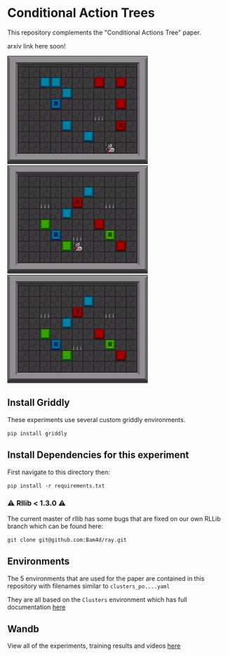# Conditional Action Trees

This repository complements the "Conditional Actions Tree" paper.

arxiv link here soon!

![M_level_2](images/M_2.gif)
![M_level_2](images/Flat_4.gif)
![M_level_2](images/Ma_4.gif)

## Install Griddly

These experiments use several custom griddly environments.

```
pip install griddly
```



## Install Dependencies for this experiment

First navigate to this directory then:

```
pip install -r requirements.txt
```

### :warning: Rllib < 1.3.0 :warning: 

The current master of rllib has some bugs that are fixed on our own RLLib branch which can be found here:

```
git clone git@github.com:Bam4d/ray.git
```


## Environments

The 5 environments that are used for the paper are contained in this repository with filenames similar to `clusters_po....yaml`

They are all based on the `Clusters` environment which has full documentation [here](https://griddly.readthedocs.io/en/latest/games/Clusters/index.html)

## Wandb

View all of the experiments, training results and videos [here](https://wandb.ai/chrisbam4d/conditional_action_trees)
